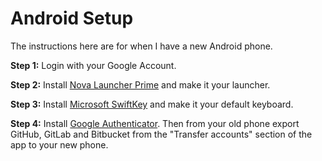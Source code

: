 # Android Setup
The instructions here are for when I have a new Android phone.

**Step 1:** Login with your Google Account.

**Step 2:** Install [Nova Launcher Prime](https://play.google.com/store/apps/details?id=com.teslacoilsw.launcher.prime&pli=1) and make it your launcher.

**Step 3:** Install [Microsoft SwiftKey](https://play.google.com/store/apps/details?id=com.touchtype.swiftkey) and make it your default keyboard.

**Step 4:** Install [Google Authenticator](https://play.google.com/store/apps/details?id=com.google.android.apps.authenticator2). Then from your old phone export GitHub, GitLab and Bitbucket from the "Transfer accounts" section of the app to your new phone.
